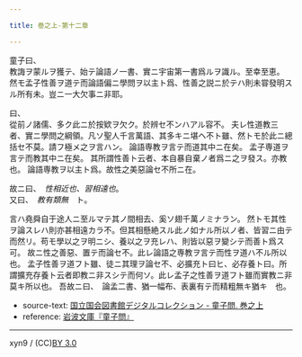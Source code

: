 ```yaml
---

title: 巻之上-第十二章

---
```



童子曰、  
教誨ヲ蒙ルヲ獲テ、始テ論語ノ一書、實ニ宇宙第一書爲ルヲ識ル。至幸至恵。
然モ孟子性善ヲ道テ而論語偏ニ學問ヲ以主ト爲、性善之説ニ於テハ則未甞發明スル所有未。豈ニ一大欠事ニ非耶。

曰、  
從前ノ諸儒、多ク此ニ於按欵ヲ欠ク。於辨セ不ンハアル容不。
夫レ性道教三者、實ニ學問之綱領。凡ソ聖人千言萬語、其多キニ堪ヘ不ト雖、然トモ於此ニ總括セ不莫。請フ極メ之ヲ言ハン。
論語専教ヲ言テ而道其中ニ在矣。
孟子専道ヲ言テ而教其中ニ在矣。
其所謂性善ト云者、本自暴自棄ノ者爲ニ之ヲ發ス。亦教也。
論語専教ヲ以主ト爲。故性之美惡論セ不所ニ在。

故ニ曰、　<cite>性相近也、習相遠也</cite>。  
又曰、　<cite>教有類無</cite>　ト。

言ハ堯舜自于途人ニ至ルマテ其ノ間相去、奚ソ翅千萬ノミナラン。
然トモ其性ヲ論スレハ則亦甚相遠カラ不。但其相懸絶スル此ノ如ナル所以ノ者、皆習ニ由テ而然リ。苟モ學以之ヲ明ニシ、養以之ヲ充レハ、則皆以惡ヲ變シテ而善ト爲ス可。
故ニ性之善惡、置テ而論セ不。此レ論語之専教ヲ言テ而性ヲ道ハ不ル所以也。
孟子性善ヲ道フト雖、徒ニ其理ヲ論セ不、必擴充ト曰ヒ、必存養ト曰。所謂擴充存養ト云者即教ニ非スシテ而何ソ。此レ孟子之性善ヲ道フト雖而實教ニ非莫キ所以也。
吾故ニ曰、　論孟二書、猶一幅布、表裏有テ而精粗無キ猶キ　也。





* source-text: [国立国会図書館デジタルコレクション - 童子問. 巻之上](http://dl.ndl.go.jp/info:ndljp/pid/757852/13)
* reference: [岩波文庫『童子問』](http://iss.ndl.go.jp/books/R100000002-I000001238419-00)

---
xyn9 / (CC)[BY 3.0](https://creativecommons.org/licenses/by/3.0/deed)
